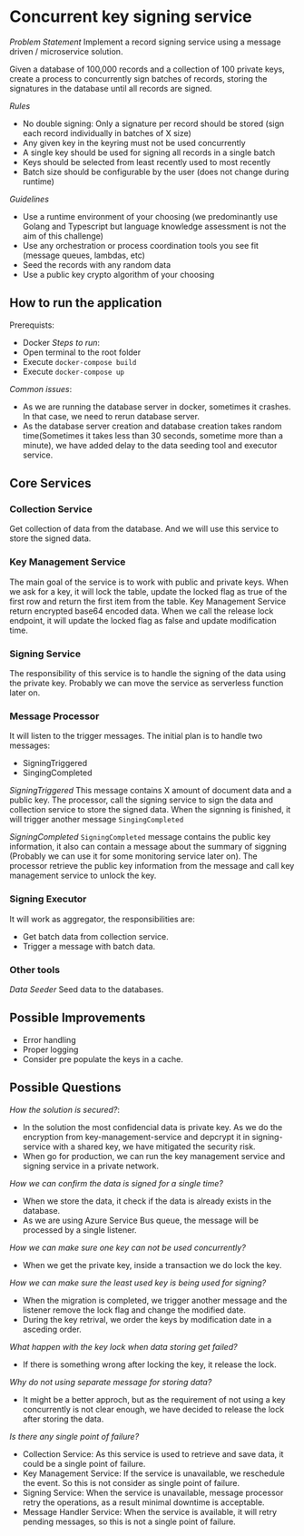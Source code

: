 # Concurrent key signing service

*Problem Statement*
Implement a record signing service using a message driven / microservice solution.

Given a database of 100,000 records and a collection of 100 private keys, create a process to concurrently sign batches of records, storing the signatures in the database until all records are signed.

*Rules*

* No double signing: Only a signature per record should be stored (sign each record individually in batches of X size)
* Any given key in the keyring must not be used concurrently
* A single key should be used for signing all records in a single batch
* Keys should be selected from least recently used to most recently
* Batch size should be configurable by the user (does not change during runtime)

*Guidelines*

* Use a runtime environment of your choosing (we predominantly use Golang and Typescript but language knowledge assessment is not the aim of this challenge)
* Use any orchestration or process coordination tools you see fit (message queues, lambdas, etc)
* Seed the records with any random data
* Use a public key crypto algorithm of your choosing


## How to run the application
Prerequists:
* Docker
*Steps to run*:
* Open terminal to the root folder
* Execute `docker-compose build`
* Execute `docker-compose up`

*Common issues*:
* As we are running the database server in docker, sometimes it crashes. In that case, we need to rerun database server.
* As the database server creation and database creation takes random time(Sometimes it takes less than 30 seconds, sometime more than a minute), we have added delay to the data seeding tool and executor service.


## Core Services

### Collection Service
Get collection of data from the database. And we will use this service to store the signed data.

### Key Management Service
The main goal of the service is to work with public and private keys. When we ask for a key, it will lock the table, update the locked flag as true of the first row and return the first item from the table. Key Management Service return encrypted base64 encoded data.
When we call the release lock endpoint, it will update the locked flag as false and update modification time.

### Signing Service
The responsibility of this service is to handle the signing of the data using the private key.
Probably we can move the service as serverless function later on.

### Message Processor
It will listen to the trigger messages. The initial plan is to handle two messages:
* SigningTriggered
* SingingCompleted

*SigningTriggered*
This message contains X amount of document data and a public key. The processor, call the signing service to sign the data and collection service to store the signed data.
When the signning is finished, it will trigger another message `SingingCompleted`

*SigningCompleted*
`SigningCompleted` message contains the public key information, it also can contain a message about the summary of siggning (Probably we can use it for some monitoring service later on).
The processor retrieve the public key information from the message and call key management service to unlock the key.

### Signing Executor
It will work as aggregator, the responsibilities are:
* Get batch data from collection service.
* Trigger a message with batch data.


### Other tools
*Data Seeder*
Seed data to the databases.

## Possible Improvements
* Error handling
* Proper logging
* Consider pre populate the keys in a cache.

## Possible Questions
*How the solution is secured?*:
* In the solution the most confidencial data is private key. As we do the encryption from key-management-service and depcrypt it in signing-service with a shared key, we have mitigated the security risk.
* When go for production, we can run the key management service and signing service in a private network.  

*How we can confirm the data is signed for a single time?*
* When we store the data, it check if the data is already exists in the database.
* As we are using Azure Service Bus queue, the message will be processed by a single listener.

*How we can make sure one key can not be used concurrently?*
* When we get the private key, inside a transaction we do lock the key.

*How we can make sure the least used key is being used for signing?*
* When the migration is completed, we trigger another message and the listener remove the lock flag and change the modified date.
* During the key retrival, we order the keys by modification date in a asceding order.

*What happen with the key lock when data storing get failed?*
* If there is something wrong after locking the key, it release the lock.

*Why do not using separate message for storing data?*
* It might be a better approch, but as the requirement of not using a key concurrently is not clear enough, we have decided to release the lock after storing the data.

*Is there any single point of failure?*
* Collection Service: As this service is used to retrieve and save data, it could be a single point of failure.
* Key Management Service: If the service is unavailable, we reschedule the event. So this is not consider as single point of failure.
* Signing Service: When the service is unavailable, message processor retry the operations, as a result minimal downtime is acceptable.
* Message Handler Service: When the service is available, it will retry pending messages, so this is not a single point of failure.